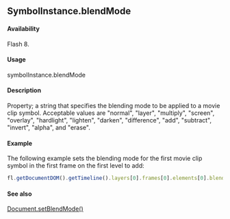 ## SymbolInstance.blendMode

#### Availability

Flash 8.

#### Usage

symbolInstance.blendMode

#### Description

Property; a string that specifies the blending mode to be applied to a movie clip symbol. Acceptable values are "normal", "layer", "multiply", "screen", "overlay", "hardlight", "lighten", "darken", "difference", "add", "subtract", "invert", "alpha", and "erase".

#### Example

The following example sets the blending mode for the first movie clip symbol in the first frame on the first level to add:

```javascript
fl.getDocumentDOM().getTimeline().layers[0].frames[0].elements[0].blendMode = "add";
```

#### See also

[Document.setBlendMode()](../Document_object/Document460.md)

